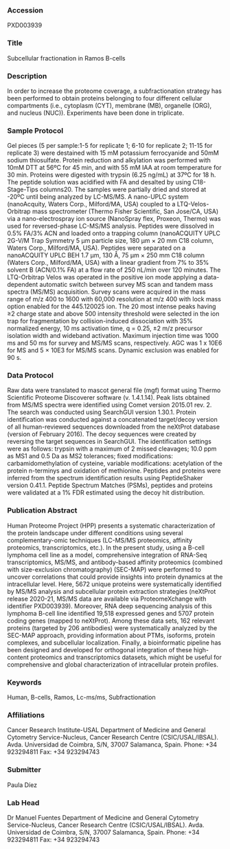 ### Accession
PXD003939

### Title
Subcellular fractionation in Ramos B-cells

### Description
In order to increase the proteome coverage, a subfractionation strategy has been performed to obtain proteins belonging to four different cellular compartments (i.e., cytoplasm (CYT), membrane (MB), organelle (ORG), and nucleus (NUC)). Experiments have been done in triplicate.

### Sample Protocol
Gel pieces (5 per sample:1-5 for replicate 1; 6-10 for replicate 2; 11-15 for replicate 3) were destained with 15 mM potassium ferrocyanide and 50mM sodium thiosulfate. Protein reduction and alkylation was performed with 10mM DTT at 56ºC for 45 min, and with 55 mM IAA at room temperature for 30 min. Proteins were digested with trypsin (6.25 ng/mL) at 37ºC for 18 h. The peptide solution was acidified with FA and desalted by using C18-Stage-Tips columns20. The samples were partially dried and stored at -20ºC until being analyzed by LC-MS/MS.  A nano-UPLC system (nanoAcquity, Waters Corp., Milford/MA, USA) coupled to a LTQ-Velos-Orbitrap mass spectrometer (Thermo Fisher Scientific, San Jose/CA, USA) via a nano-electrospray ion source (NanoSpray flex, Proxeon, Thermo) was used for  reversed-phase LC-MS/MS analysis. Peptides were dissolved in 0.5% FA/3% ACN and loaded onto a trapping column (nanoACQUITY UPLC 2G-V/M Trap Symmetry 5 μm particle size, 180 μm × 20 mm C18 column, Waters Corp., Milford/MA, USA). Peptides were separated on a nanoACQUITY UPLC BEH 1.7 μm, 130 Å, 75 μm × 250 mm C18 column (Waters Corp., Milford/MA, USA) with a linear gradient from 7% to 35% solvent B (ACN/0.1% FA) at a flow rate of 250 nL/min over 120 minutes. The LTQ-Orbitrap Velos was operated in the positive ion mode applying a data-dependent automatic switch between survey MS scan and tandem mass spectra (MS/MS) acquisition. Survey scans were acquired in the mass range of m/z 400 to 1600 with 60,000 resolution at m/z 400 with lock mass option enabled for the 445.120025 ion. The 20 most intense peaks having ≥2 charge state and above 500 intensity threshold were selected in the ion trap for fragmentation by collision-induced dissociation with 35% normalized energy, 10 ms activation time, q = 0.25, ±2 m/z precursor isolation width and wideband activation. Maximum injection time was 1000 ms and 50 ms for survey and MS/MS scans, respectively. AGC was 1 x 10E6 for MS and 5 × 10E3 for MS/MS scans. Dynamic exclusion was enabled for 90 s.

### Data Protocol
Raw data were translated to mascot general file (mgf) format using Thermo Scientific Proteome Discoverer software (v. 1.4.1.14). Peak lists obtained from MS/MS spectra were identified using Comet version 2015.01 rev. 2. The search was conducted using SearchGUI version 1.30.1. Protein identification was conducted against a concatenated target/decoy version of all human-reviewed sequences downloaded from the neXtProt database (version of February 2016). The decoy sequences were created by reversing the target sequences in SearchGUI. The identification settings were as follows: trypsin with a maximum of 2 missed cleavages; 10.0 ppm as MS1 and 0.5 Da as MS2 tolerances; fixed modifications: carbamidomethylation of cysteine, variable modifications: acetylation of the protein n-terminys and oxidation of methionine. Peptides and proteins were inferred from the spectrum identification results using PeptideShaker version 0.41.1. Peptide Spectrum Matches (PSMs), peptides and proteins were validated at a 1% FDR estimated using the decoy hit distribution.

### Publication Abstract
Human Proteome Project (HPP) presents a systematic characterization of the protein landscape under different conditions using several complementary-omic techniques (LC-MS/MS proteomics, affinity proteomics, transcriptomics, etc.). In the present study, using a B-cell lymphoma cell line as a model, comprehensive integration of RNA-Seq transcriptomics, MS/MS, and antibody-based affinity proteomics (combined with size-exclusion chromatography) (SEC-MAP) were performed to uncover correlations that could provide insights into protein dynamics at the intracellular level. Here, 5672 unique proteins were systematically identified by MS/MS analysis and subcellular protein extraction strategies (neXtProt release 2020-21, MS/MS data are available via ProteomeXchange with identifier PXD003939). Moreover, RNA deep sequencing analysis of this lymphoma B-cell line identified 19,518 expressed genes and 5707 protein coding genes (mapped to neXtProt). Among these data sets, 162 relevant proteins (targeted by 206 antibodies) were systematically analyzed by the SEC-MAP approach, providing information about PTMs, isoforms, protein complexes, and subcellular localization. Finally, a bioinformatic pipeline has been designed and developed for orthogonal integration of these high-content proteomics and transcriptomics datasets, which might be useful for comprehensive and global characterization of intracellular protein profiles.

### Keywords
Human, B-cells, Ramos, Lc-ms/ms, Subfractionation

### Affiliations
Cancer Research Institute-USAL
Department of Medicine and General Cytometry Service-Nucleus, Cancer Research Centre (CSIC/USAL/IBSAL). Avda. Universidad de Coimbra, S/N, 37007 Salamanca, Spain. Phone: +34 923294811 Fax: +34 923294743

### Submitter
Paula Díez

### Lab Head
Dr Manuel Fuentes
Department of Medicine and General Cytometry Service-Nucleus, Cancer Research Centre (CSIC/USAL/IBSAL). Avda. Universidad de Coimbra, S/N, 37007 Salamanca, Spain. Phone: +34 923294811 Fax: +34 923294743


